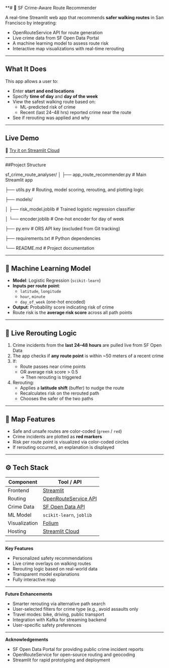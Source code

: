 
**# 🚦 SF Crime-Aware Route Recommender

A real-time Streamlit web app that recommends **safer walking routes** in San Francisco by integrating:

- OpenRouteService API for route generation  
- Live crime data from SF Open Data Portal  
- A machine learning model to assess route risk  
- Interactive map visualizations with real-time rerouting

---

## What It Does

This app allows a user to:
- Enter **start and end locations**
- Specify **time of day** and **day of the week**
- View the safest walking route based on:
  - ML-predicted risk of crime
  - Recent (last 24–48 hrs) reported crime near the route
- See if rerouting was applied and why

---

## Live Demo

🔗 [Try it on Streamlit Cloud](https://msba-sf-crime-analyser.streamlit.app)

---

##Project Structure

sf_crime_route_analyser/
│
├── app_route_recommender.py # Main Streamlit app

├── utils.py # Routing, model scoring, rerouting, and plotting logic

├── models/

│ ├── risk_model.joblib # Trained logistic regression classifier

│ └── encoder.joblib # One-hot encoder for day of week

├── py.env # ORS API key (excluded from Git tracking)

├── requirements.txt # Python dependencies

└── README.md # Project documentation

---

## 🤖 Machine Learning Model

- **Model**: Logistic Regression (`scikit-learn`)
- **Inputs per route point**:
  - `latitude`, `longitude`
  - `hour`, `minute`
  - `day_of_week` (one-hot encoded)
- **Output**: Probability score indicating risk of crime
- Route risk is the **average risk score** across all path points

---

## 🔄 Live Rerouting Logic

1. Crime incidents from the **last 24–48 hours** are pulled live from SF Open Data
2. The app checks if **any route point** is within ~50 meters of a recent crime
3. If:
   - Route passes near crime points
   - OR average risk score > 0.5  
   → Then rerouting is triggered
4. Rerouting:
   - Applies a **latitude shift** (buffer) to nudge the route
   - Recalculates risk on the rerouted path
   - Chooses the safer of the two paths

---

## 📍 Map Features

- Safe and unsafe routes are color-coded (`green` / `red`)
- Crime incidents are plotted as **red markers**
- Risk per route point is visualized via color-coded circles
- If rerouting occurred, an explanation is displayed

---

## ⚙️ Tech Stack

| Component        | Tool / API                                      |
|------------------|--------------------------------------------------|
| Frontend         | [Streamlit](https://streamlit.io/)               |
| Routing          | [OpenRouteService API](https://openrouteservice.org/) |
| Crime Data       | [SF Open Data API](https://data.sfgov.org/)     |
| ML Model         | `scikit-learn`, `joblib`                        |
| Visualization    | [Folium](https://python-visualization.github.io/folium/) |
| Hosting          | [Streamlit Cloud](https://streamlit.io/cloud)   |

---
**Key Features**

- Personalized safety recommendations
- Live crime overlays on walking routes
- Rerouting logic based on real-world data  
- Transparent model explanations
- Fully interactive map

---

**Future Enhancements**

- Smarter rerouting via alternative path search
- User-selected filters for crime type (e.g., avoid assaults only
- Travel modes: bike, driving, public transport
- Integration with Kafka for streaming backend
- User-specific safety preferences

---

**Acknowledgements**

- SF Open Data Portal for providing public crime incident reports
- OpenRouteService for open-source routing and geocoding
- Streamlit for rapid prototyping and deployment
